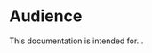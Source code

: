 # Audience

This documentation is intended for...

<!-- Refer to SHIP-HATS docs on how to populate this info-->